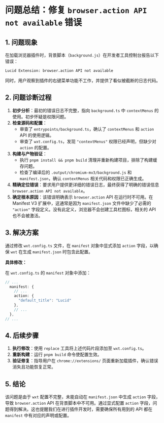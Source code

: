 # 问题总结：修复 `browser.action API not available` 错误

## 1. 问题现象

在加载浏览器插件时，背景脚本（`background.js`）在开发者工具控制台报告以下错误：

```
Lucid Extension: browser.action API not available
```

同时，用户观察到插件的右键菜单功能不工作，并提供了看似被截断的日志代码。

## 2. 问题诊断过程

1.  **初步分析**：最初的错误日志不完整，指向 `background.ts` 中 `contextMenus` 的使用。初步怀疑是权限问题。
2.  **检查源码和配置**：
    *   审查了 `entrypoints/background.ts`，确认了 `contextMenus` 和 `action` API 的使用逻辑。
    *   审查了 `wxt.config.ts`，发现 `"contextMenus"` 权限已经声明，但缺少对 `action` 的配置。
3.  **构建与产物验证**：
    *   执行 `pnpm install && pnpm build` 清理并重新构建项目，排除了构建缓存问题。
    *   检查了编译后的 `.output/chromium-mv3/background.js` 和 `manifest.json`，确认 `contextMenus` 相关代码和权限已正确生成。
4.  **精确定位错误**：要求用户提供更详细的错误日志，最终获得了明确的错误信息 `browser.action API not available`。
5.  **确定根本原因**：该错误明确表示 `browser.action` API 在运行时不可用。在 Manifest V3 扩展中，这通常是因为 `manifest.json` 文件中缺少了必需的 `"action"` 字段定义。没有此定义，浏览器不会创建工具栏图标，相关的 API 也不会被激活。

## 3. 解决方案

通过修改 `wxt.config.ts` 文件，在 `manifest` 对象中显式添加 `action` 字段，以确保 `wxt` 在生成 `manifest.json` 时包含此配置。

**具体修改：**

在 `wxt.config.ts` 的 `manifest` 对象中添加：

```typescript
// ...
  manifest: {
    // ...
    action: {
      "default_title": "Lucid"
    },
    // ...
  },
// ...
```

## 4. 后续步骤

1.  **执行修改**：使用 `replace` 工具将上述代码片段添加至 `wxt.config.ts`。
2.  **重新构建**：运行 `pnpm build` 命令使配置生效。
3.  **验证修复**：指导用户在 `chrome://extensions/` 页面重新加载插件，确认错误消失且功能恢复正常。

## 5. 结论

该问题是由于 `wxt` 配置不完整，未能自动在 `manifest.json` 中生成 `action` 字段，导致 `browser.action` API 在背景脚本中不可用。通过显式配置 `action` 字段，问题得到解决。这也提醒我们在进行插件开发时，需要确保所有用到的 API 都在 `manifest` 中有对应的声明或配置。
